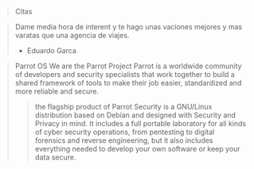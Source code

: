 > Citas

> Dame media hora de interent y te hago unas vaciones mejores y mas varatas que una agencia de viajes.
> - Eduardo Garca

> Parrot OS We are the Parrot Project Parrot is a worldwide community of developers and security specialists that work together to build a shared framework of tools to make their job easier, standardized and more reliable and secure.
>>the flagship product of Parrot Security is a GNU/Linux distribution based on Debian and designed with Security and Privacy in mind. It includes a full portable laboratory for all kinds of cyber security operations, from pentesting to digital forensics and reverse engineering, but it also includes everything needed to develop your own software or keep your data secure.
